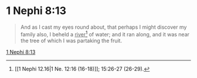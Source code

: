 # 1 Nephi 8:13

> And as I cast my eyes round about, that perhaps I might discover my family also, I beheld a <u>river</u>[^a] of water; and it ran along, and it was near the tree of which I was partaking the fruit.

[1 Nephi 8:13](https://www.churchofjesuschrist.org/study/scriptures/bofm/1-ne/8?lang=eng&id=p13#p13)


[^a]: [[1 Nephi 12.16|1 Ne. 12:16 (16-18)]]; 15:26-27 (26-29).
